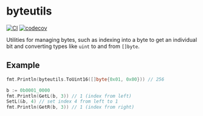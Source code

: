 # byteutils

[![CI](https://github.com/spenserblack/go-byteutils/actions/workflows/ci.yml/badge.svg)](https://github.com/spenserblack/go-byteutils/actions/workflows/ci.yml)
[![codecov](https://codecov.io/gh/spenserblack/go-byteutils/branch/master/graph/badge.svg?token=DfSRqth9QW)](https://codecov.io/gh/spenserblack/go-byteutils)

Utilities for managing bytes, such as indexing into a byte to get an individual
bit and converting types like `uint` to and from `[]byte`.

## Example

```go
fmt.Println(byteutils.ToUint16([]byte{0x01, 0x00})) // 256

b := 0b0001_0000
fmt.Println(GetL(b, 3)) // 1 (index from left)
SetL(&b, 4) // set index 4 from left to 1
fmt.Println(GetR(b, 3)) // 1 (index from right)
```
